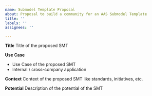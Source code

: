 ```yaml
---
name: Submodel Template Proposal
about: Proposal to build a community for an AAS Submodel Template
title: ''
labels: ''
assignees: ''

---
```


**Title**
Title of the proposed SMT

**Use Case**
- Use Case of the proposed SMT
- Internal / cross-company application

**Context**
Context of the proposed SMT like standards, initiatives, etc.

**Potential**
Description of the potential of the SMT
